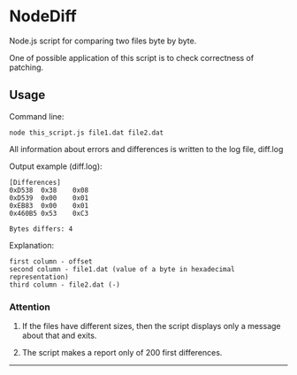 NodeDiff
==========

Node.js script for comparing two files byte by byte.

One of possible application of this script is to check correctness of patching.


## Usage

Command line:

```
node this_script.js file1.dat file2.dat

```

All information about errors and differences is written to the log file, diff.log

Output example (diff.log):

```
[Differences]
0xD538	0x38	0x08
0xD539	0x00	0x01
0xEB83	0x00	0x01
0x460B5	0x53	0xC3

Bytes differs: 4

```

Explanation:

```
first column - offset
second column - file1.dat (value of a byte in hexadecimal representation)
third column - file2.dat (-)

```

### Attention

1. If the files have different sizes, then the script displays only a message about that and exits.

2. The script makes a report only of 200 first differences.


<hr>
